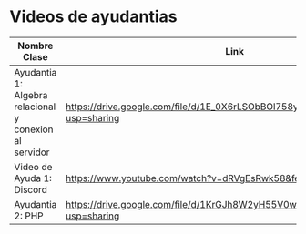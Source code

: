 # Videos de ayudantias 

| Nombre Clase | Link |
|--------------|------|
|Ayudantia 1: Algebra relacional y conexion al servidor | https://drive.google.com/file/d/1E_0X6rLSObBOl758yfAVFFeG6ngiytCS/view?usp=sharing |
|Video de Ayuda 1: Discord | https://www.youtube.com/watch?v=dRVgEsRwk58&feature=youtu.be |
|Ayudantia 2: PHP | https://drive.google.com/file/d/1KrGJh8W2yH55V0w5nHlKljV6t03L6f_l/view?usp=sharing |
